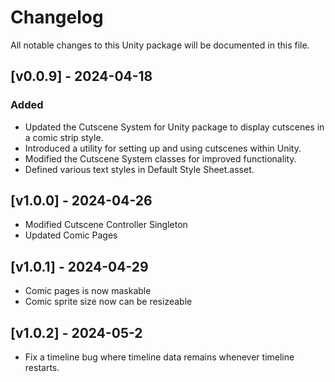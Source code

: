 # Changelog

All notable changes to this Unity package will be documented in this file.

## [v0.0.9] - 2024-04-18

### Added

+ Updated the Cutscene System for Unity package to display cutscenes in a comic strip style.
+ Introduced a utility for setting up and using cutscenes within Unity.
+ Modified the Cutscene System classes for improved functionality.
+ Defined various text styles in Default Style Sheet.asset.


## [v1.0.0] - 2024-04-26

+ Modified Cutscene Controller Singleton 
+ Updated Comic Pages


## [v1.0.1] - 2024-04-29

+ Comic pages is now maskable
+ Comic sprite size now can be resizeable

## [v1.0.2] - 2024-05-2

+ Fix a timeline bug where timeline data remains whenever timeline restarts.

